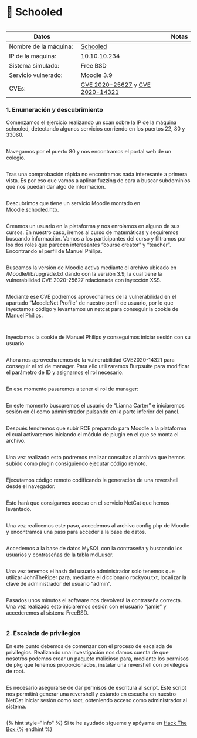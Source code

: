 # 🏁 Schooled

<figure><img src="../../../.gitbook/assets/Schooled.png" alt=""><figcaption></figcaption></figure>

<table><thead><tr><th width="227">Datos</th><th width="288.3333333333333"> </th><th>Notas</th></tr></thead><tbody><tr><td>Nombre de la máquina: </td><td><a href="https://app.hackthebox.com/machines/335">Schooled</a></td><td></td></tr><tr><td>IP de la máquina:</td><td>10.10.10.234</td><td></td></tr><tr><td>Sistema simulado: </td><td>Free BSD</td><td></td></tr><tr><td>Servicio vulnerado: </td><td>Moodle 3.9</td><td></td></tr><tr><td>CVEs:</td><td><a href="https://nvd.nist.gov/vuln/detail/CVE-2020-25627">CVE 2020-25627</a> y <a href="https://nvd.nist.gov/vuln/detail/CVE-2020-14321">CVE 2020-14321</a></td><td></td></tr></tbody></table>

### 1. Enumeración y descubrimiento

Comenzamos el ejercicio realizando un scan sobre la IP de la máquina schooled, detectando algunos servicios corriendo en los puertos 22, 80 y 33060.

<figure><img src="../../../.gitbook/assets/26 (2).png" alt=""><figcaption></figcaption></figure>

Navegamos por el puerto 80 y nos encontramos el portal web de un colegio.

<figure><img src="../../../.gitbook/assets/27.png" alt=""><figcaption></figcaption></figure>

Tras una comprobación rápida no encontramos nada interesante a primera vista. Es por eso que vamos a aplicar fuzzing de cara a buscar subdominios que nos puedan dar algo de información.

<figure><img src="../../../.gitbook/assets/28.png" alt=""><figcaption></figcaption></figure>

Descubrimos que tiene un servicio Moodle montado en Moodle.schooled.htb.

<figure><img src="../../../.gitbook/assets/29.png" alt=""><figcaption></figcaption></figure>

Creamos un usuario en la plataforma y nos enrolamos en alguno de sus cursos. En nuestro caso, iremos al curso de matemáticas y seguiremos buscando información. Vamos a los participantes del curso y filtramos por los dos roles que parecen interesantes “course creator” y “teacher”. Encontrando el perfil de Manuel Philips.

<figure><img src="../../../.gitbook/assets/30 (1).png" alt=""><figcaption></figcaption></figure>

Buscamos la versión de Moodle activa mediante el archivo ubicado en /Moodle/lib/upgrade.txt dando con la versión 3.9, la cual tiene la vulnerabilidad CVE 2020-25627 relacionada con inyección XSS.

<figure><img src="../../../.gitbook/assets/31 (1).png" alt=""><figcaption></figcaption></figure>

Mediante ese CVE podremos aprovecharnos de la vulnerabilidad en el apartado “MoodleNet Profile” de nuestro perfil de usuario, por lo que inyectamos código y levantamos un netcat para conseguir la cookie de Manuel Philips.

<figure><img src="../../../.gitbook/assets/32.png" alt=""><figcaption></figcaption></figure>

<figure><img src="../../../.gitbook/assets/33.png" alt=""><figcaption></figcaption></figure>

Inyectamos la cookie de Manuel Philips y conseguimos iniciar sesión con su usuario

<figure><img src="../../../.gitbook/assets/34 (2).png" alt=""><figcaption></figcaption></figure>

Ahora nos aprovecharemos de la vulnerabilidad CVE2020-14321 para conseguir el rol de manager. Para ello utilizaremos Burpsuite para modificar el parámetro de ID y asignarnos el rol necesario.

<figure><img src="../../../.gitbook/assets/35.png" alt=""><figcaption></figcaption></figure>

En ese momento pasaremos a tener el rol de manager:

<figure><img src="../../../.gitbook/assets/36.png" alt=""><figcaption></figcaption></figure>

En este momento buscaremos el usuario de “Lianna Carter” e iniciaremos sesión en él como administrador pulsando en la parte inferior del panel.

<figure><img src="../../../.gitbook/assets/37.png" alt=""><figcaption></figcaption></figure>

Después tendremos que subir RCE preparado para Moodle a la plataforma el cual activaremos iniciando el módulo de plugin en el que se monta el archivo.

<figure><img src="../../../.gitbook/assets/38.png" alt=""><figcaption></figcaption></figure>

Una vez realizado esto podremos realizar consultas al archivo que hemos subido como plugin consiguiendo ejecutar código remoto.

<figure><img src="../../../.gitbook/assets/39.png" alt=""><figcaption></figcaption></figure>

Ejecutamos código remoto codificando la generación de una revershell desde el navegador.

<figure><img src="../../../.gitbook/assets/40.png" alt=""><figcaption></figcaption></figure>

Esto hará que consigamos acceso en el servicio NetCat que hemos levantado.

<figure><img src="../../../.gitbook/assets/41 (1).png" alt=""><figcaption></figcaption></figure>

Una vez realicemos este paso, accedemos al archivo config.php de Moodle y encontramos una pass para acceder a la base de datos.

<figure><img src="../../../.gitbook/assets/42 (1).png" alt=""><figcaption></figcaption></figure>

Accedemos a la base de datos MySQL con la contraseña y buscando los usuarios y contraseñas de la tabla mdl\_user.

<figure><img src="../../../.gitbook/assets/43 (1).png" alt=""><figcaption></figcaption></figure>

Una vez tenemos el hash del usuario administrador solo tenemos que utilizar JohnTheRiper para, mediante el diccionario rockyou.txt, localizar la clave de administrador del usuario “admin”.

<figure><img src="../../../.gitbook/assets/44 (1).png" alt=""><figcaption></figcaption></figure>

Pasados unos minutos el software nos devolverá la contraseña correcta. Una vez realizado esto iniciaremos sesión con el usuario “jamie” y accederemos al sistema FreeBSD.

<figure><img src="../../../.gitbook/assets/45 (1).png" alt=""><figcaption></figcaption></figure>

### 2. Escalada de privilegios

En este punto debemos de comenzar con el proceso de escalada de privilegios. Realizando una investigación nos damos cuenta de que nosotros podemos crear un paquete malicioso para, mediante los permisos de pkg que tenemos proporcionados, instalar una revershell con privilegios de root.

<figure><img src="../../../.gitbook/assets/99.png" alt=""><figcaption></figcaption></figure>

Es necesario asegurarse de dar permisos de escritura al script. Este script nos permitirá generar una revershell y estando en escucha en nuestro NetCat iniciar sesión como root, obteniendo acceso como administrador al sistema.

<figure><img src="../../../.gitbook/assets/98.png" alt=""><figcaption></figcaption></figure>

{% hint style="info" %}
Si te he ayudado sígueme y apóyame en [Hack The Box ](https://app.hackthebox.com/profile/819073)
{% endhint %}
